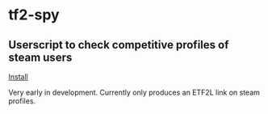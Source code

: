 # tf2-spy
## Userscript to check competitive profiles of steam users

[Install](https://github.com/scrambl-d/tf2-spy/raw/release/tf2-spy.user.js)

Very early in development. Currently only produces an ETF2L link on steam profiles.
